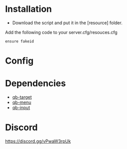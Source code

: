 # Installation

* Download the script and put it in the [resource] folder.

Add the following code to your server.cfg/resouces.cfg
```
ensure fakeid
```

# Config

# Dependencies
* [qb-target](https://github.com/qbcore-framework/qb-target)
* [qb-menu](https://github.com/qbcore-framework/qb-menu)
* [qb-input](https://github.com/qbcore-framework/qb-input)
 

# Discord
https://discord.gg/vPwaW3rpUk 
 

